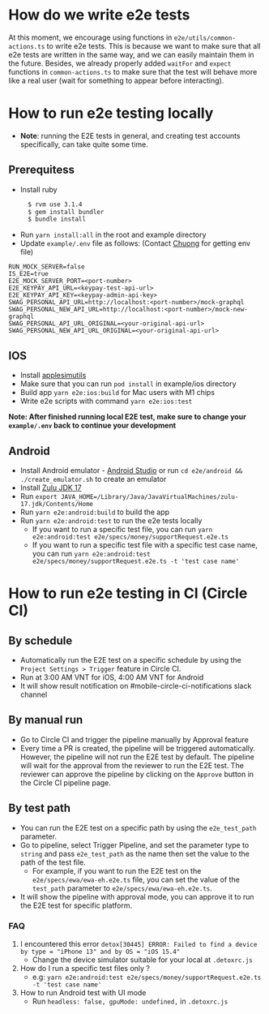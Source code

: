 # How do we write e2e tests

At this moment, we encourage using functions in `e2e/utils/common-actions.ts` to write e2e tests. This is because we want to make sure that all e2e tests are written in the same way, and we can easily maintain them in the future. Besides, we already properly added `waitFor` and `expect` functions in `common-actions.ts` to make sure that the test will behave more like a real user (wait for something to appear before interacting).

# How to run e2e testing locally

- **Note**: running the E2E tests in general, and creating test accounts specifically, can take quite some time.

## Prerequitess

- Install ruby
   ```bash
     $ rvm use 3.1.4
     $ gem install bundler
     $ bundle install
   ```
- Run `yarn install:all` in the root and example directory
- Update `example/.env` file as follows: (Contact [Chuong](chuong.nguyenvan@employmenthero.com) for getting env file)

 ```dotenv
 RUN_MOCK_SERVER=false
 IS_E2E=true
 E2E_MOCK_SERVER_PORT=<port-number>
 E2E_KEYPAY_API_URL=<keypay-test-api-url>
 E2E_KEYPAY_API_KEY=<keypay-admin-api-key>
 SWAG_PERSONAL_API_URL=http://localhost:<port-number>/mock-graphql
 SWAG_PERSONAL_NEW_API_URL=http://localhost:<port-number>/mock-new-graphql
 SWAG_PERSONAL_API_URL_ORIGINAL=<your-original-api-url>
 SWAG_PERSONAL_NEW_API_URL_ORIGINAL=<your-original-api-url>
 ```

## IOS

- Install [applesimutils](https://github.com/wix/AppleSimulatorUtils)
- Make sure that you can run `pod install` in example/ios directory
- Build app `yarn e2e:ios:build` for Mac users with M1 chips
- Write e2e scripts with command `yarn e2e:ios:test`

**Note: After finished running local E2E test, make sure to change your `example/.env` back to continue your development**



## Android

- Install Android emulator - [Android Studio](https://developer.android.com/studio) or run `cd e2e/android && ./create_emulator.sh` to create an emulator
- Install [Zulu JDK 17](https://www.azul.com/downloads/?package=jdk#zulu)
- Run `export JAVA_HOME=/Library/Java/JavaVirtualMachines/zulu-17.jdk/Contents/Home`
- Run `yarn e2e:android:build` to build the app
- Run `yarn e2e:android:test` to run the e2e tests locally
  - If you want to run a specific test file, you can run `yarn e2e:android:test e2e/specs/money/supportRequest.e2e.ts`
  - If you want to run a specific test file with a specific test case name, you can run `yarn e2e:android:test e2e/specs/money/supportRequest.e2e.ts -t 'test case name'`

# How to run e2e testing in CI (Circle CI)

## By schedule

- Automatically run the E2E test on a specific schedule by using the `Project Settings > Trigger` feature in Circle CI.
- Run at 3:00 AM VNT for iOS, 4:00 AM VNT for Android
- It will show result notification on #mobile-circle-ci-notifications slack channel

## By manual run
- Go to Circle CI and trigger the pipeline manually by Approval feature
- Every time a PR is created, the pipeline will be triggered automatically. However, the pipeline will not run the E2E test by default. The pipeline will wait for the approval from the reviewer to run the E2E test. The reviewer can approve the pipeline by clicking on the `Approve` button in the Circle CI pipeline page.

## By test path
- You can run the E2E test on a specific path by using the `e2e_test_path` parameter.
- Go to pipeline, select Trigger Pipeline, and set the parameter type to `string` and pass `e2e_test_path` as the name then set the value to the path of the test file.
    - For example, if you want to run the E2E test on the `e2e/specs/ewa/ewa-eh.e2e.ts` file, you can set the value of the `test_path` parameter to `e2e/specs/ewa/ewa-eh.e2e.ts`.
- It will show the pipeline with approval mode, you can approve it to run the E2E test for specific platform.

### FAQ

1. I encountered this error `detox[30445] ERROR: Failed to find a device by type = "iPhone 13" and by OS = "iOS 15.4"`
    - Change the device simulator suitable for your local at `.detoxrc.js`
2. How do I run a specific test files only ?
    - e.g: `yarn e2e:android:test e2e/specs/money/supportRequest.e2e.ts -t 'test case name'`
3. How to run Android test with UI mode
   - Run `headless: false, gpuMode: undefined,` in `.detoxrc.js`